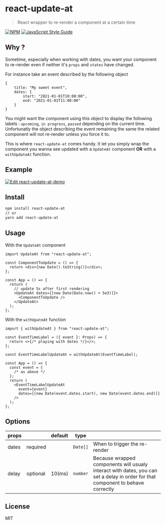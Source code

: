 # react-update-at

> React wrapper to re-render a component at a certain time

[![NPM](https://img.shields.io/npm/v/react-update-at.svg)](https://www.npmjs.com/package/react-update-at) [![JavaScript Style Guide](https://img.shields.io/badge/code_style-standard-brightgreen.svg)](https://standardjs.com)

## Why ?

Sometime, especially when working with dates, you want your component to re-render even if neither it's `props` and `states` have changed.

For instance take an event described by the following object

```
{
    title: "My sweet event",
    dates: {
        start: "2021-01-01T10:00:00",
        end: "2021-01-01T11:00:00"
    }
}
```

You might want the component using this object to display the following labels : `upcoming`, `in progress`, `passed` depending on the current time.
Unfortunatly the object describing the event remaining the same the related component will not re-render unless you force it to.

This is where `react-update-at` comes handy. It let you simply wrap the component you wanna see updated with a `UpdateAt` component **OR** with a `withUpdateAt` function.

## Example

[![Edit react-update-at-demo](https://codesandbox.io/static/img/play-codesandbox.svg)](https://codesandbox.io/s/react-update-element-forked-r0bzp?fontsize=14&hidenavigation=1&theme=dark)

## Install

```bash
npm install react-update-at
// or
yarn add react-update-at
```

## Usage

With the `UpdateAt` component

```tsx
import UpdateAt from "react-update-at";

const ComponentToUpdate = () => {
  return <div>{new Date().toString()}</div>;
};

const App = () => {
  return (
    // update 5s after first rendering
    <UpdateAt dates={[new Date(Date.now() + 5e3)]}>
      <ComponentToUpdate />
    </UpdateAt>
  );
};
```

With the `withUpateAt` function

```tsx
import { withUpdateAt } from "react-update-at";

const EventTimeLabel = ({ event }: Props) => {
  return <>{/* playing with dates */}</>;
};

const EventTimeLabelUpdateAt = withUpdateAt(EventTimeLabel);

const App = () => {
  const event = {
    /* as above */
  };
  return (
    <EventTimeLabelUpdateAt
      event={event}
      dates={[new Date(event.dates.start), new Date(event.dates.end)]}
    />
  );
};
```

## Options

| props |          | default | type     |                                                                                                                                 |
| ----- | -------- | ------- | -------- | ------------------------------------------------------------------------------------------------------------------------------- |
| dates | required |         | `Date[]` | When to trigger the re-render                                                                                                   |
| delay | optional | 10(ms)  | `number` | Because wrapped components will usualy interact with dates, you can set a delay in order for that component to behave correctly |

## License

MIT

